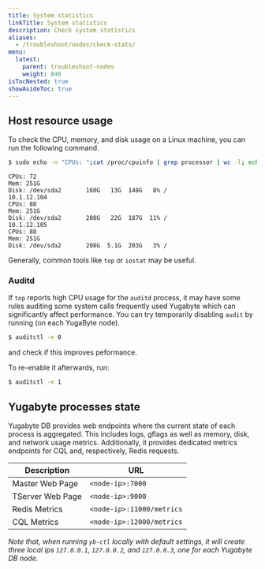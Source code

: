 ```yaml
---
title: System statistics
linkTitle: System statistics
description: Check system statistics
aliases:
  - /troubleshoot/nodes/check-stats/
menu:
  latest:
    parent: troubleshoot-nodes
    weight: 846
isTocNested: true
showAsideToc: true
---
```


## Host resource usage

To check the CPU, memory, and disk usage on a Linux machine, you can run the following command.

```sh
$ sudo echo -n "CPUs: ";cat /proc/cpuinfo | grep processor | wc -l; echo -n "Mem: ";free -h | grep Mem | tr -s " " | cut -d" " -f 2; echo -n "Disk: "; df -h / | grep -v Filesystem; 
```

```
CPUs: 72
Mem: 251G
Disk: /dev/sda2       160G   13G  148G   8% /
10.1.12.104
CPUs: 88
Mem: 251G
Disk: /dev/sda2       208G   22G  187G  11% /
10.1.12.105
CPUs: 88
Mem: 251G
Disk: /dev/sda2       208G  5.1G  203G   3% /
```

Generally, common tools like `top` or `iostat` may be useful.

### Auditd

If `top` reports high CPU usage for the `auditd` process, it may have some rules auditing some system calls frequently used Yugabyte which can significantly affect performance. You can try temporarily disabling `audit` by running (on each YugaByte node).

```sh
$ auditctl -e 0
```

and check if this improves peformance.

To re-enable it afterwards, run:

```sh
$ auditctl -e 1
```

## Yugabyte processes state

Yugabyte DB provides web endpoints where the current state of each process is aggregated. This includes logs, gflags as well as memory, disk, and network usage metrics. Additionally, it provides dedicated metrics endpoints for CQL and, respectively, Redis requests.

| Description | URL |
|-------------|-----|
| Master Web Page | `<node-ip>:7000` |
| TServer Web Page | `<node-ip>:9000` |
| Redis Metrics | `<node-ip>:11000/metrics` |
| CQL Metrics | `<node-ip>:12000/metrics` |

_Note that, when running `yb-ctl` locally with default settings, it will create three local ips `127.0.0.1`, `127.0.0.2`, and `127.0.0.3`, one for each Yugabyte DB node._

